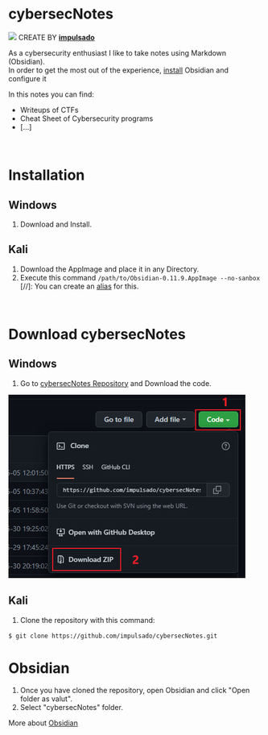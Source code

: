# cybersecNotes
<img width="40" src="https://user-images.githubusercontent.com/72570835/160851125-da20806b-a367-4e2c-8253-bdd620191ac5.jpg"/> CREATE BY [**impulsado**](https://www.instagram.com/impulsado/)

As a cybersecurity enthusiast I like to take notes using Markdown (Obsidian). <br/>
In order to get the most out of the experience, [install](https://obsidian.md/) Obsidian and configure it<br/>

In this notes you can find:
- Writeups of CTFs
- Cheat Sheet of Cybersecurity programs
- [...]

<br/>

# Installation
## Windows
1. Download and Install.

## Kali
1. Download the AppImage and place it in any Directory.
2. Execute this command `/path/to/Obsidian-0.11.9.AppImage --no-sanbox`<br/>
[//]: You can create an [alias](obsidian://open?vault=cybersecNotes&file=Cheat%20Sheet%2FAliases) for this. 

<br/>

# Download cybersecNotes
## Windows
1. Go to [cybersecNotes Repository](https://github.com/impulsado/cybersecNotes) and Download the code.
<img src="https://github.com/impulsado/cybersecNotes/blob/main/Photos/Pasted%20image%2020220605121426.png"/> 

## Kali
1. Clone the repository with this command:
```bash
$ git clone https://github.com/impulsado/cybersecNotes.git
```


# Obsidian
1. Once you have cloned the repository, open Obsidian and click "Open folder as valut".
2. Select "cybersecNotes" folder.<br/>

More about [Obsidian](https://www.youtube.com/results?search_query=obsidian+note+taking)



